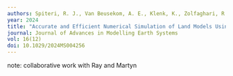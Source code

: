 ```yaml
---
authors: Spiteri, R. J., Van Beusekom, A. E., Klenk, K., Zolfaghari, R., Trim, S. J., Knoben, W. J. M., Ireson, A. M., & Clark, M. P. 
year: 2024
title: "Accurate and Efficient Numerical Simulation of Land Models Using SUMMA With SUNDIALS."
journal: Journal of Advances in Modelling Earth Systems
vol: 16(12)
doi: 10.1029/2024MS004256
---
```

note: collaborative work with Ray and Martyn
